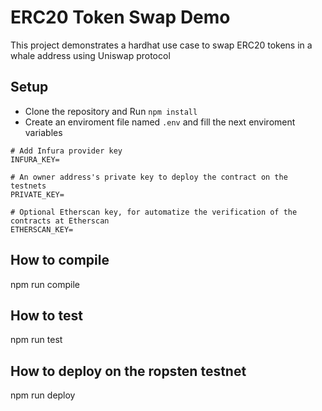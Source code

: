# ERC20 Token Swap Demo

This project demonstrates a hardhat use case to swap ERC20 tokens in a whale address using Uniswap protocol

## Setup

- Clone the repository and Run `npm install`
- Create an enviroment file named `.env` and fill the next enviroment variables

```
# Add Infura provider key
INFURA_KEY=

# An owner address's private key to deploy the contract on the testnets
PRIVATE_KEY=

# Optional Etherscan key, for automatize the verification of the contracts at Etherscan
ETHERSCAN_KEY=

```

## How to compile
npm run compile

## How to test
npm run test

## How to deploy on the ropsten testnet
npm run deploy
